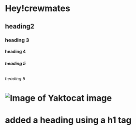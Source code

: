 # <h1>Hey!crewmates
## <h2> heading2
### <h3>heading 3
#### <h4> heading 4
##### <h5>heading 5
###### <h6>heading 6
# ![Image of Yaktocat](https://octodex.github.com/images/yaktocat.png) image











# added a heading using a h1 tag
